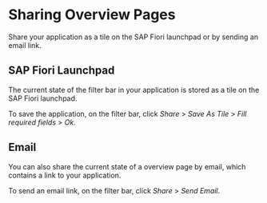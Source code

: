 <!-- loiof9d88b50f1d5448cb26cec01fd9b5a5e -->

# Sharing Overview Pages

Share your application as a tile on the SAP Fiori launchpad or by sending an email link.



## SAP Fiori Launchpad

The current state of the filter bar in your application is stored as a tile on the SAP Fiori launchpad.

To save the application, on the filter bar, click *Share* \> *Save As Tile* \> *Fill required fields* \> *Ok*.



<a name="loiof9d88b50f1d5448cb26cec01fd9b5a5e__section_evy_slj_bbb"/>

## Email

You can also share the current state of a overview page by email, which contains a link to your application.

To send an email link, on the filter bar, click *Share* \> *Send Email*.

